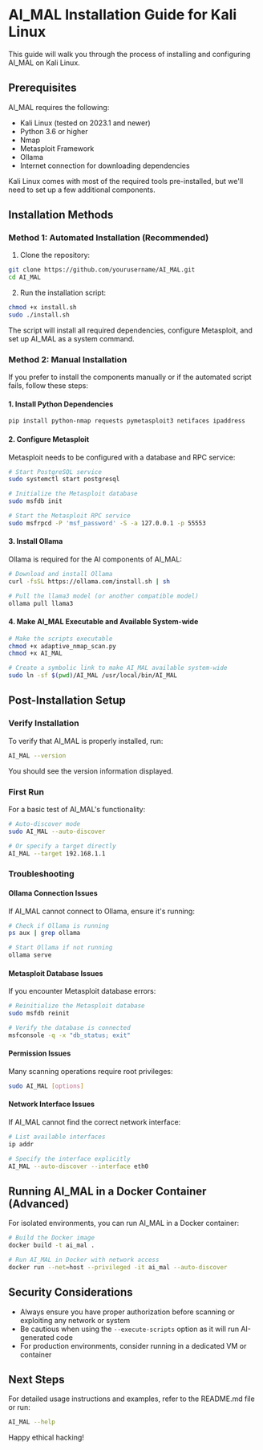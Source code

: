 # AI_MAL Installation Guide for Kali Linux

This guide will walk you through the process of installing and configuring AI_MAL on Kali Linux.

## Prerequisites

AI_MAL requires the following:
- Kali Linux (tested on 2023.1 and newer)
- Python 3.6 or higher
- Nmap
- Metasploit Framework
- Ollama
- Internet connection for downloading dependencies

Kali Linux comes with most of the required tools pre-installed, but we'll need to set up a few additional components.

## Installation Methods

### Method 1: Automated Installation (Recommended)

1. Clone the repository:
```bash
git clone https://github.com/yourusername/AI_MAL.git
cd AI_MAL
```

2. Run the installation script:
```bash
chmod +x install.sh
sudo ./install.sh
```

The script will install all required dependencies, configure Metasploit, and set up AI_MAL as a system command.

### Method 2: Manual Installation

If you prefer to install the components manually or if the automated script fails, follow these steps:

#### 1. Install Python Dependencies

```bash
pip install python-nmap requests pymetasploit3 netifaces ipaddress
```

#### 2. Configure Metasploit

Metasploit needs to be configured with a database and RPC service:

```bash
# Start PostgreSQL service
sudo systemctl start postgresql

# Initialize the Metasploit database
sudo msfdb init

# Start the Metasploit RPC service
sudo msfrpcd -P 'msf_password' -S -a 127.0.0.1 -p 55553
```

#### 3. Install Ollama

Ollama is required for the AI components of AI_MAL:

```bash
# Download and install Ollama
curl -fsSL https://ollama.com/install.sh | sh

# Pull the llama3 model (or another compatible model)
ollama pull llama3
```

#### 4. Make AI_MAL Executable and Available System-wide

```bash
# Make the scripts executable
chmod +x adaptive_nmap_scan.py
chmod +x AI_MAL

# Create a symbolic link to make AI_MAL available system-wide
sudo ln -sf $(pwd)/AI_MAL /usr/local/bin/AI_MAL
```

## Post-Installation Setup

### Verify Installation

To verify that AI_MAL is properly installed, run:

```bash
AI_MAL --version
```

You should see the version information displayed.

### First Run

For a basic test of AI_MAL's functionality:

```bash
# Auto-discover mode
sudo AI_MAL --auto-discover

# Or specify a target directly
AI_MAL --target 192.168.1.1
```

### Troubleshooting

#### Ollama Connection Issues

If AI_MAL cannot connect to Ollama, ensure it's running:

```bash
# Check if Ollama is running
ps aux | grep ollama

# Start Ollama if not running
ollama serve
```

#### Metasploit Database Issues

If you encounter Metasploit database errors:

```bash
# Reinitialize the Metasploit database
sudo msfdb reinit

# Verify the database is connected
msfconsole -q -x "db_status; exit"
```

#### Permission Issues

Many scanning operations require root privileges:

```bash
sudo AI_MAL [options]
```

#### Network Interface Issues

If AI_MAL cannot find the correct network interface:

```bash
# List available interfaces
ip addr

# Specify the interface explicitly
AI_MAL --auto-discover --interface eth0
```

## Running AI_MAL in a Docker Container (Advanced)

For isolated environments, you can run AI_MAL in a Docker container:

```bash
# Build the Docker image
docker build -t ai_mal .

# Run AI_MAL in Docker with network access
docker run --net=host --privileged -it ai_mal --auto-discover
```

## Security Considerations

- Always ensure you have proper authorization before scanning or exploiting any network or system
- Be cautious when using the `--execute-scripts` option as it will run AI-generated code
- For production environments, consider running in a dedicated VM or container

## Next Steps

For detailed usage instructions and examples, refer to the README.md file or run:

```bash
AI_MAL --help
```

Happy ethical hacking! 